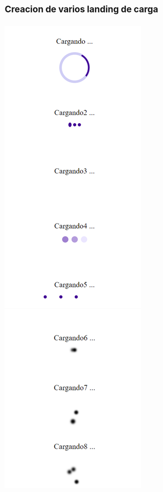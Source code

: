 <h1>Creacion de varios landing de carga</h1>
<br/>
<img src="./img/landing1.png" alt="landing" style="width: 435px;">
<img src="./img/landing2.png" alt="landing" style="width: 435px;">
